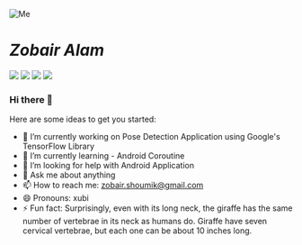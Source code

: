 ![Me](https://raw.githubusercontent.com/mihodihasan/mihodihasan/master/images/android.jpg)
# ***Zobair Alam***
![](https://img.shields.io/badge/Android-Developer-brightgreen) ![](https://img.shields.io/badge/Kotlin-Lover-blueviolet) ![](https://img.shields.io/badge/Java-Enthusiast-yellow) ![](https://img.shields.io/badge/Exp-4+yrs-red)

### Hi there 👋

Here are some ideas to get you started:

- 🔭 I’m currently working on Pose Detection Application using Google's TensorFlow Library
- 🌱 I’m currently learning - Android Coroutine
- 🤔 I’m looking for help with Android Application
- 💬 Ask me about anything
- 📫 How to reach me: zobair.shoumik@gmail.com
- 😄 Pronouns: xubi
- ⚡ Fun fact: Surprisingly, even with its long neck, the giraffe has the same number of vertebrae in its neck as humans do. Giraffe have seven cervical vertebrae, but each one can be about 10 inches long.
